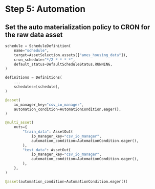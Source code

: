 # Step 5: Automation

## Set the auto materialization policy to CRON for the raw data asset

```python
schedule = ScheduleDefinition(
    name="schedule",
    target=AssetSelection.assets(["ames_housing_data"]),
    cron_schedule="*/2 * * * *",
    default_status=DefaultScheduleStatus.RUNNING,
)

definitions = Definitions(
    ...
    schedules=[schedule],
)
```

```python
@asset(
    io_manager_key="csv_io_manager",
    automation_condition=AutomationCondition.eager(),
)
```

```python
@multi_asset(
    outs={
        "train_data": AssetOut(
            io_manager_key="csv_io_manager",
            automation_condition=AutomationCondition.eager(),
        ),
        "test_data": AssetOut(
            io_manager_key="csv_io_manager",
            automation_condition=AutomationCondition.eager(),
        ),
    },
)
```

```python
@asset(automation_condition=AutomationCondition.eager())
```
